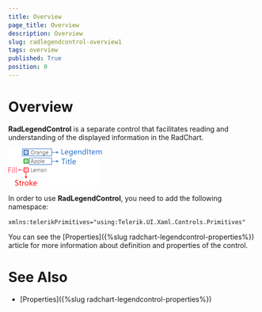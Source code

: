 ```yaml
---
title: Overview
page_title: Overview
description: Overview
slug: radlegendcontrol-overview1
tags: overview
published: True
position: 0
---
```


# Overview

**RadLegendControl** is a separate control that facilitates reading and understanding of the displayed information in the RadChart.

![Visual Structure Rad Legend Control](images/VisualStructureRadLegendControl.png)

In order to use **RadLegendControl**, you need to add the following namespace:

	xmlns:telerikPrimitives="using:Telerik.UI.Xaml.Controls.Primitives"

You can see the [Properties]({%slug radchart-legendcontrol-properties%}) article for more information about definition and properties of the control.

# See Also

 * [Properties]({%slug radchart-legendcontrol-properties%})
